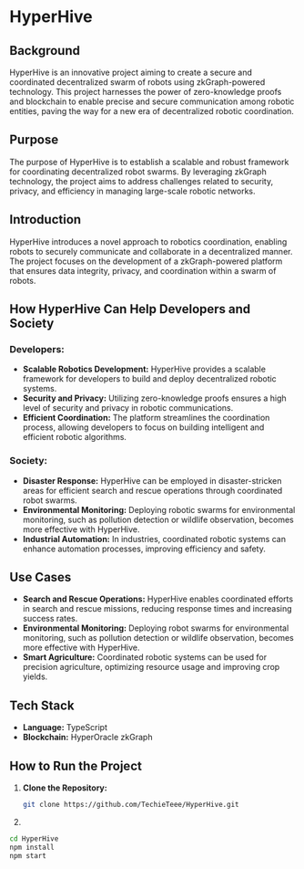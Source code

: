 # HyperHive

## Background

HyperHive is an innovative project aiming to create a secure and coordinated decentralized swarm of robots using zkGraph-powered technology. This project harnesses the power of zero-knowledge proofs and blockchain to enable precise and secure communication among robotic entities, paving the way for a new era of decentralized robotic coordination.

## Purpose

The purpose of HyperHive is to establish a scalable and robust framework for coordinating decentralized robot swarms. By leveraging zkGraph technology, the project aims to address challenges related to security, privacy, and efficiency in managing large-scale robotic networks.

## Introduction

HyperHive introduces a novel approach to robotics coordination, enabling robots to securely communicate and collaborate in a decentralized manner. The project focuses on the development of a zkGraph-powered platform that ensures data integrity, privacy, and coordination within a swarm of robots.

## How HyperHive Can Help Developers and Society

### Developers:

- **Scalable Robotics Development:** HyperHive provides a scalable framework for developers to build and deploy decentralized robotic systems.
- **Security and Privacy:** Utilizing zero-knowledge proofs ensures a high level of security and privacy in robotic communications.
- **Efficient Coordination:** The platform streamlines the coordination process, allowing developers to focus on building intelligent and efficient robotic algorithms.

### Society:

- **Disaster Response:** HyperHive can be employed in disaster-stricken areas for efficient search and rescue operations through coordinated robot swarms.
- **Environmental Monitoring:** Deploying robotic swarms for environmental monitoring, such as pollution detection or wildlife observation, becomes more effective with HyperHive.
- **Industrial Automation:** In industries, coordinated robotic systems can enhance automation processes, improving efficiency and safety.

## Use Cases

- **Search and Rescue Operations:** HyperHive enables coordinated efforts in search and rescue missions, reducing response times and increasing success rates.
- **Environmental Monitoring:** Deploying robot swarms for environmental monitoring, such as pollution detection or wildlife observation, becomes more effective with HyperHive.
- **Smart Agriculture:** Coordinated robotic systems can be used for precision agriculture, optimizing resource usage and improving crop yields.

## Tech Stack

- **Language:** TypeScript
- **Blockchain:** HyperOracle zkGraph

## How to Run the Project

1. **Clone the Repository:**
   ```bash
   git clone https://github.com/TechieTeee/HyperHive.git
2.
```bash
cd HyperHive
npm install
npm start



